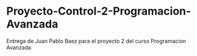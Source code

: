 # Proyecto-Control-2-Programacion-Avanzada
Entrega de Juan Pablo Baez para el proyecto 2 del curso Programacion Avanzada
